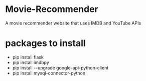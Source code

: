 # Movie-Recommender
A movie recommender website that uses IMDB and YouTube APIs

# packages to install 
- pip install flask
- pip install imdbpy
- pip install --upgrade google-api-python-client
- pip install mysql-connector-python
